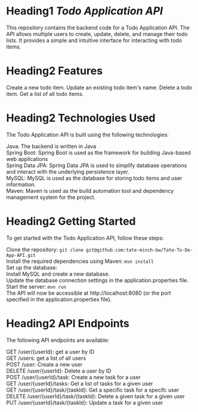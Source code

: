 # Heading1 ***Todo Application API***<br>
This repository contains the backend code for a Todo Application API. The API allows multiple users to create, update, delete, and manage their todo lists. It provides a simple and intuitive interface for interacting with todo items.

# Heading2 **Features**<br>
Create a new todo item.
Update an existing todo item's name.
Delete a todo item.
Get a list of all todo items.

# Heading2 **Technologies Used**<br>
The Todo Application API is built using the following technologies:<br>

Java: The backend is written in Java<br>
Spring Boot: Spring Boot is used as the framework for building Java-based web applications<br>
Spring Data JPA: Spring Data JPA is used to simplify database operations and interact with the underlying persistence layer.<br>
MySQL: MySQL is used as the database for storing todo items and user information.<br>
Maven: Maven is used as the build automation tool and dependency management system for the project.<br>

# Heading2 **Getting Started**<br>
To get started with the Todo Application API, follow these steps:<br>

Clone the repository: ```git clone git@github.com:tate-minch-bw/Tate-To-Do-App-API.git```<br>
Install the required dependencies using Maven: ```mvn install```<br>
Set up the database:<br>
Install MySQL and create a new database.<br>
Update the database connection settings in the application.properties file.<br>
Start the server: ```mvn run```<br>
The API will now be accessible at http://localhost:8080 (or the port specified in the application.properties file).<br>

# Heading2 **API Endpoints**<br>
The following API endpoints are available:<br>

GET /user/{userId}: get a user by ID<br>
GET /users: get a list of all users<br>
POST /user: Create a new user<br>
DELETE /user/{userId}: Delete a user by ID<br>
POST /user/{userId}/task: Create a new task for a user<br>
GET /user/{userId}/tasks: Get a list of tasks for a given user<br>
GET /user/{userId}/task/{taskId}: Get a specific task for a specifc user<br>
DELETE /user/{userId}/task/{taskId}: Delete a given task for a given user<br>
PUT /user/{userId}/task/{taskId}: Update a task for a given user<br>
